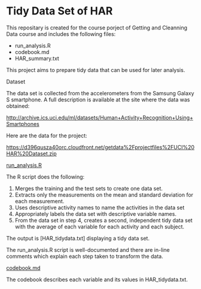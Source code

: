 Tidy Data Set of HAR
====================

This repositary is created for the course porject of Getting and Cleanning Data course and includes the following files:
- run_analysis.R
- codebook.md
- HAR_summary.txt

This project aims to prepare tidy data that can be used for later analysis.

Dataset 

The data set is collected from the accelerometers from the Samsung Galaxy S smartphone. A full description is available at the site where the data was obtained: 

http://archive.ics.uci.edu/ml/datasets/Human+Activity+Recognition+Using+Smartphones 

Here are the data for the project: 

https://d396qusza40orc.cloudfront.net/getdata%2Fprojectfiles%2FUCI%20HAR%20Dataset.zip 

[run_analysis.R](https://github.com/jlprog/GettingCleaningData/blob/master/run_analysis.R)

The R script does the following:
1. Merges the training and the test sets to create one data set.
2. Extracts only the measurements on the mean and standard deviation for each measurement. 
3. Uses descriptive activity names to name the activities in the data set
4. Appropriately labels the data set with descriptive variable names. 
5. From the data set in step 4, creates a second, independent tidy data set with the average of each variable for each activity and each subject.

The output is [HAR_tidydata.txt] displaying a tidy data set. 

The run_analysis.R script is well-documented and there are in-line comments which explain each step taken to transform the data.

[codebook.md](https://github.com/jlprog/GettingCleaningData/blob/master/codebook.md)

The codebook describes each variable and its values in HAR_tidydata.txt.  
